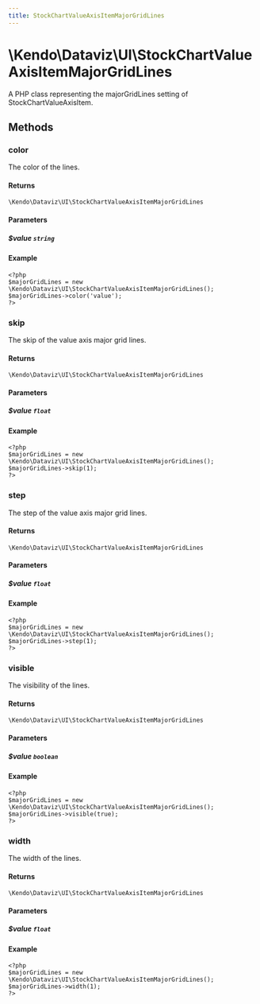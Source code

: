 ```yaml
---
title: StockChartValueAxisItemMajorGridLines
---
```


# \Kendo\Dataviz\UI\StockChartValueAxisItemMajorGridLines

A PHP class representing the majorGridLines setting of StockChartValueAxisItem.


## Methods

### color
The color of the lines.

#### Returns
`\Kendo\Dataviz\UI\StockChartValueAxisItemMajorGridLines`

#### Parameters

##### $value `string`



#### Example 
    <?php
    $majorGridLines = new \Kendo\Dataviz\UI\StockChartValueAxisItemMajorGridLines();
    $majorGridLines->color('value');
    ?>

### skip
The skip of the value axis major grid lines.

#### Returns
`\Kendo\Dataviz\UI\StockChartValueAxisItemMajorGridLines`

#### Parameters

##### $value `float`



#### Example 
    <?php
    $majorGridLines = new \Kendo\Dataviz\UI\StockChartValueAxisItemMajorGridLines();
    $majorGridLines->skip(1);
    ?>

### step
The step of the value axis major grid lines.

#### Returns
`\Kendo\Dataviz\UI\StockChartValueAxisItemMajorGridLines`

#### Parameters

##### $value `float`



#### Example 
    <?php
    $majorGridLines = new \Kendo\Dataviz\UI\StockChartValueAxisItemMajorGridLines();
    $majorGridLines->step(1);
    ?>

### visible
The visibility of the lines.

#### Returns
`\Kendo\Dataviz\UI\StockChartValueAxisItemMajorGridLines`

#### Parameters

##### $value `boolean`



#### Example 
    <?php
    $majorGridLines = new \Kendo\Dataviz\UI\StockChartValueAxisItemMajorGridLines();
    $majorGridLines->visible(true);
    ?>

### width
The width of the lines.

#### Returns
`\Kendo\Dataviz\UI\StockChartValueAxisItemMajorGridLines`

#### Parameters

##### $value `float`



#### Example 
    <?php
    $majorGridLines = new \Kendo\Dataviz\UI\StockChartValueAxisItemMajorGridLines();
    $majorGridLines->width(1);
    ?>

